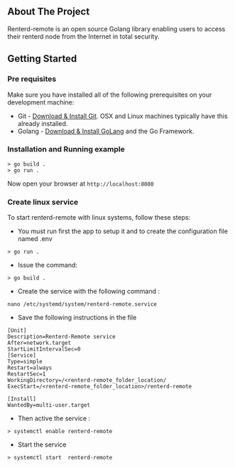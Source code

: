 ## About The Project

Renterd-remote is an open source Golang library enabling users to access their renterd node from the Internet in total security.

## Getting Started

### Pre requisites

Make sure you have installed all of the following prerequisites on your development machine:

- Git - [Download & Install Git](https://git-scm.com/downloads). OSX and Linux machines typically have this already installed.
- Golang - [Download & Install GoLang](https://go.dev/doc/install) and the Go Framework.

### Installation and Running example

```console
> go build .
> go run .
```

Now open your browser at `http://localhost:8080`

### Create linux service 

To start renterd-remote with linux systems, follow these steps:
- You must run first the app to setup it and to create the configuration file named .env
```console
> go run .
```

- Issue the command: 
```console
> go build .
```

- Create the service with the following command :
```console
nano /etc/systemd/system/renterd-remote.service
```

- Save the following instructions in the file
```console
[Unit]
Description=Renterd-Remote service
After=network.target
StartLimitIntervalSec=0
[Service]
Type=simple
Restart=always
RestartSec=1
WorkingDirectory=/<renterd-remote_folder_location/
ExecStart=/<renterd-remote_folder_location>/renterd-remote

[Install]
WantedBy=multi-user.target
```

- Then active the service :
```console
> systemctl enable renterd-remote
```

- Start the service
```console
> systemctl start  renterd-remote
```